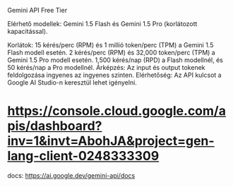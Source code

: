 Gemini API Free Tier

Elérhető modellek: Gemini 1.5 Flash és Gemini 1.5 Pro (korlátozott kapacitással).

Korlátok:
15 kérés/perc (RPM) és 1 millió token/perc (TPM) a Gemini 1.5 Flash modell esetén.
2 kérés/perc (RPM) és 32,000 token/perc (TPM) a Gemini 1.5 Pro modell esetén.
1,500 kérés/nap (RPD) a Flash modellnél, és 50 kérés/nap a Pro modellnél.
Árképzés: Az input és output tokenek feldolgozása ingyenes az ingyenes szinten.
Elérhetőség: Az API kulcsot a Google AI Studio-n keresztül lehet igényelni.


# https://console.cloud.google.com/apis/dashboard?inv=1&invt=AbohJA&project=gen-lang-client-0248333309


docs: https://ai.google.dev/gemini-api/docs



